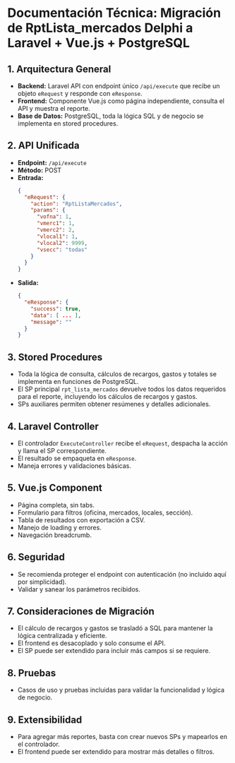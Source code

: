 # Documentación Técnica: Migración de RptLista_mercados Delphi a Laravel + Vue.js + PostgreSQL

## 1. Arquitectura General
- **Backend:** Laravel API con endpoint único `/api/execute` que recibe un objeto `eRequest` y responde con `eResponse`.
- **Frontend:** Componente Vue.js como página independiente, consulta el API y muestra el reporte.
- **Base de Datos:** PostgreSQL, toda la lógica SQL y de negocio se implementa en stored procedures.

## 2. API Unificada
- **Endpoint:** `/api/execute`
- **Método:** POST
- **Entrada:**
  ```json
  {
    "eRequest": {
      "action": "RptListaMercados",
      "params": {
        "vofna": 1,
        "vmerc1": 1,
        "vmerc2": 2,
        "vlocal1": 1,
        "vlocal2": 9999,
        "vsecc": "todas"
      }
    }
  }
  ```
- **Salida:**
  ```json
  {
    "eResponse": {
      "success": true,
      "data": [ ... ],
      "message": ""
    }
  }
  ```

## 3. Stored Procedures
- Toda la lógica de consulta, cálculos de recargos, gastos y totales se implementa en funciones de PostgreSQL.
- El SP principal `rpt_lista_mercados` devuelve todos los datos requeridos para el reporte, incluyendo los cálculos de recargos y gastos.
- SPs auxiliares permiten obtener resúmenes y detalles adicionales.

## 4. Laravel Controller
- El controlador `ExecuteController` recibe el `eRequest`, despacha la acción y llama el SP correspondiente.
- El resultado se empaqueta en `eResponse`.
- Maneja errores y validaciones básicas.

## 5. Vue.js Component
- Página completa, sin tabs.
- Formulario para filtros (oficina, mercados, locales, sección).
- Tabla de resultados con exportación a CSV.
- Manejo de loading y errores.
- Navegación breadcrumb.

## 6. Seguridad
- Se recomienda proteger el endpoint con autenticación (no incluido aquí por simplicidad).
- Validar y sanear los parámetros recibidos.

## 7. Consideraciones de Migración
- El cálculo de recargos y gastos se trasladó a SQL para mantener la lógica centralizada y eficiente.
- El frontend es desacoplado y solo consume el API.
- El SP puede ser extendido para incluir más campos si se requiere.

## 8. Pruebas
- Casos de uso y pruebas incluidas para validar la funcionalidad y lógica de negocio.

## 9. Extensibilidad
- Para agregar más reportes, basta con crear nuevos SPs y mapearlos en el controlador.
- El frontend puede ser extendido para mostrar más detalles o filtros.
